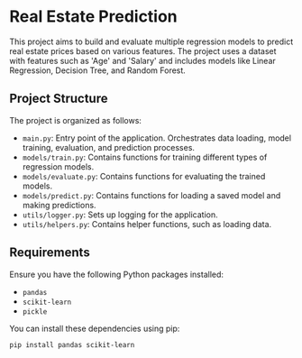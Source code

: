 
 
# Real Estate Prediction

This project aims to build and evaluate multiple regression models to predict real estate prices based on various features. The project uses a dataset with features such as 'Age' and 'Salary' and includes models like Linear Regression, Decision Tree, and Random Forest.

## Project Structure

The project is organized as follows:

- `main.py`: Entry point of the application. Orchestrates data loading, model training, evaluation, and prediction processes.
- `models/train.py`: Contains functions for training different types of regression models.
- `models/evaluate.py`: Contains functions for evaluating the trained models.
- `models/predict.py`: Contains functions for loading a saved model and making predictions.
- `utils/logger.py`: Sets up logging for the application.
- `utils/helpers.py`: Contains helper functions, such as loading data.

## Requirements

Ensure you have the following Python packages installed:
- `pandas`
- `scikit-learn`
- `pickle`

You can install these dependencies using pip:
```bash
pip install pandas scikit-learn

